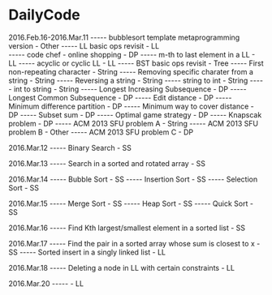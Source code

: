 # DailyCode

  2016.Feb.16-2016.Mar.11 ----- bubblesort template metaprogramming version             - Other
                          ----- LL basic ops revisit                                    - LL   
                          ----- code chef - online shopping                             - DP
                          ----- m-th to last element in a LL                            - LL
                          ----- acyclic or cyclic LL                                    - LL
                          ----- BST basic ops revisit                                   - Tree
                          ----- First non-repeating character                           - String
                          ----- Removing specific charater from a string                - String
                          ----- Reversing a string                                      - String
                          ----- string to int                                           - String
                          ----- int to string                                           - String
                          ----- Longest Increasing Subsequence                          - DP
                          ----- Longest Common Subsequence                              - DP
                          ----- Edit distance                                           - DP
                          ----- Minimum difference partition                            - DP
                          ----- Minimum way to cover distance                           - DP
                          ----- Subset sum                                              - DP
                          ----- Optimal game strategy                                   - DP
                          ----- Knapscak problem                                        - DP
                          ----- ACM 2013 SFU problem A                                  - String
                          ----- ACM 2013 SFU problem B                                  - Other
                          ----- ACM 2013 SFU problem C                                  - DP
  
  2016.Mar.12 ----- Binary Search                                                       - SS
  
  2016.Mar.13 ----- Search in a sorted and rotated array                                - SS
  
  2016.Mar.14 ----- Bubble Sort                                                         - SS
              ----- Insertion Sort                                                      - SS
              ----- Selection Sort                                                      - SS

  2016.Mar.15 ----- Merge Sort                                                          - SS
              ----- Heap Sort                                                           - SS
              ----- Quick Sort                                                          - SS

  2016.Mar.16 ----- Find Kth largest/smallest element in a sorted list                  - SS

  2016.Mar.17 ----- Find the pair in a sorted array whose sum is closest to x           - SS
              ----- Sorted insert in a singly linked list                               - LL

  2016.Mar.18 ----- Deleting a node in LL with certain constraints                      - LL

  2016.Mar.20 -----  - LL

  
  
